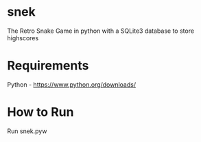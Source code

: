 # snek
The Retro Snake Game in python with a SQLite3 database to store highscores

# Requirements
Python - https://www.python.org/downloads/

# How to Run
Run snek.pyw
